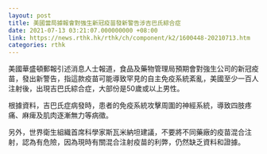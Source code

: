 ```yaml
---
layout: post
title: 美國當局據報會對強生新冠疫苗發新警告涉吉巴氏綜合症
date: 2021-07-13 03:21:07.000000000 +08:00
link: https://news.rthk.hk/rthk/ch/component/k2/1600448-20210713.htm
categories: rthk
---
```


美國華盛頓郵報引述消息人士報道，食品及藥物管理局預期會對強生公司的新冠疫苗，發出新警告，指這款疫苗可能導致罕見的自主免疫系統紊亂，美國至少一百人注射後，出現吉巴氏綜合症，大部份是50歲或以上男性。

根據資料，吉巴氏症病發時，患者的免疫系統攻擊周圍的神經系統，導致四肢疼痛、麻痺及肌肉逐漸無力等病徵。

另外，世界衛生組織首席科學家斯瓦米納坦建議，不要將不同藥廠的疫苗混合注射，認為有危險，因為現時有關混合注射疫苗的利弊，仍然缺乏資料和證據。
